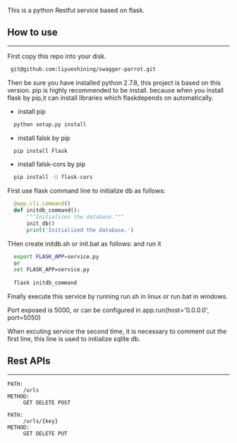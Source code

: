 This is a python Restful service based on flask.

## How to use
***
  First copy this repo into your disk.
  ```bash
   git@github.com:liyueshining/swagger-parrot.git
  ```
  Then be sure you have installed python 2.7.8, this project is based on this version.
  pip is highly recommended to be install. because when you install flask by pip,it can install libraries which flaskdepends on automatically.
  - install pip
  
  ```bash
    python setup.py install
  ```
  - install falsk by pip
  ```bash
    pip install Flask
  ```
  
  - install falsk-cors by pip
  ```bash
    pip install -U flask-cors
  ```
  
  First use flask command line to initialize db as follows:
  ```python
    @app.cli.command()
    def initdb_command():
        """Initializes the database."""
        init_db()
        print('Initialized the database.')
  ```
  
  THen create initdb.sh or init.bat as follows:  and run it
  ```bash
    export FLASK_APP=service.py
    or
    set FLASK_APP=service.py
    
    flask initdb_command
  ```
  
  Finally execute this service by running run.sh in linux or run.bat in windows.
  
  Port exposed is 5000, or can be configured in app.run(host='0.0.0.0', port=5050)
  
  When excuting service the second time, it is necessary to comment out the first line, this line is used to initialize sqlite db.
  
## Rest APIs
***
    PATH:
         /urls
    METHOD:
         GET DELETE POST

    PATH:
         /urls/{key}
    METHOD:
         GET DELETE PUT
